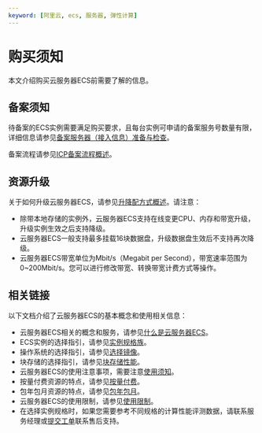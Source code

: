 ```yaml
---
keyword: [阿里云, ecs, 服务器, 弹性计算]
---
```


# 购买须知

本文介绍购买云服务器ECS前需要了解的信息。

## 备案须知

待备案的ECS实例需要满足购买要求，且每台实例可申请的备案服务号数量有限，详细信息请参见[备案服务器（接入信息）准备与检查]()。

备案流程请参见[ICP备案流程概述]()。

## 资源升级

关于如何升级云服务器ECS，请参见[升降配方式概述](/cn.zh-CN/实例/升降配实例/升降配方式概述.md)。请注意：

-   除带本地存储的实例外，云服务器ECS支持在线变更CPU、内存和带宽升级，升级实例生效之后支持降级。
-   云服务器ECS一般支持最多挂载16块数据盘，升级数据盘生效后不支持再次降级。
-   云服务器ECS带宽单位为Mbit/s（Megabit per Second），带宽速率范围为0~200Mbit/s。您可以进行修改带宽、转换带宽计费方式等操作。

## 相关链接

以下文档介绍了云服务器ECS的基本概念和使用相关信息：

-   云服务器ECS相关的概念和服务，请参见[什么是云服务器ECS](/cn.zh-CN/产品简介/什么是云服务器ECS.md)。
-   ECS实例的选择指引，请参见[实例规格族](/cn.zh-CN/实例/实例规格族.md)。
-   操作系统的选择指引，请参见[选择镜像](/cn.zh-CN/镜像/选择镜像.md)。
-   块存储的选择指引，请参见[块存储性能](/cn.zh-CN/块存储/性能/块存储性能.md)。
-   云服务器ECS的使用注意事项，需要注意[使用须知](/cn.zh-CN/产品简介/使用须知.md)。
-   按量付费资源的特点，请参见[按量付费](/cn.zh-CN/产品计费/计费方式/按量付费.md)。
-   包年包月资源的特点，请参见[包年包月](/cn.zh-CN/产品计费/计费方式/包年包月.md)。
-   云服务器ECS的使用限制，请参见[使用限制](/cn.zh-CN/产品简介/使用限制.md)。
-   在选择实例规格时，如果您需要参考不同规格的计算性能评测数据，请联系服务经理或[提交工单](https://selfservice.console.aliyun.com/ticket/createIndex.htm)联系售后支持。

